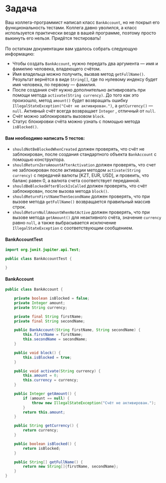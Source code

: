 # Задача

Ваш коллега-программист написал класс `BankAccount`, но не покрыл его функциональность тестами. Коллега давно уволился,
а класс используется практически везде в вашей программе, поэтому просто выкинуть его нельзя. Придётся тестировать!
<br><br>
По остаткам документации вам удалось собрать следующую информацию:

* Чтобы создать `BankAccount`, нужно передать два аргумента — имя и фамилию человека, владеющего счётом.
* Имя владельца можно получить, вызвав метод `getFullName()`. Результат вернётся в виде `String[]`, где по нулевому
  индексу будет имя человека, по первому — фамилия.
* После создания счёт нужно дополнительно активировать при помощи метода `activate(String currency)`. До того как это
  произошло, метод `amount()` будет возвращать ошибку `IllegalStateException("Счёт не активирован.")`,
  а `getCurrency()` — `null`. Активный счёт всегда возвращает `Integer` , отличный от `null`.
* Счёт можно заблокировать вызовом `block`.
* Статус блокировки счёта можно узнать с помощью метода `isBlocked()`.
  <br>

#### Вам необходимо написать 5 тестов:

* `shouldNotBeBlockedWhenCreated` должен проверять, что счёт не заблокирован, после создания стандартного
  объекта `BankAccount` с помощью конструктора.
* `shouldReturnZeroAmountAfterActivation` должен проверять, что счет не заблокирован после активации
  методом `activate(String currency)` с передачей валюты [KZT, EUR, USD], и провеить, что баланс равен 0, а валюта
  счета соответствует переданной.
* `shouldBeBlockedAfterBlockIsCalled` должен проверять, что счёт заблокирован, после вызова метода `block()`.
* `shouldReturnFirstNameThenSecondName` должен проверять, что при вызове метода `getFullName()` возвращается правильный
  массив строк.
* `shouldReturnNullAmountWhenNotActive` должен проверять, что при вызове метода `getAmount()` для неактивного счёта,
  значение `currency` равно `null`, а также выбрасывается исключение `IllegalStateException` с соответствующим
  сообщением.

#### BankAccountTest

```java
import org.junit.jupiter.api.Test;

public class BankAccountTest {

}
```

#### BankAccount

```java
public class BankAccount {

    private boolean isBlocked = false;
    private Integer amount;
    private String currency;

    private final String firstName;
    private final String secondName;

    public BankAccount(String firstName, String secondName) {
        this.firstName = firstName;
        this.secondName = secondName;
    }

    public void block() {
        this.isBlocked = true;
    }

    public void activate(String currency) {
        this.amount = 0;
        this.currency = currency;
    }

    public Integer getAmount() {
        if (amount == null) {
            throw new IllegalStateException("Счёт не активирован.");
        }
        return this.amount;
    }

    public String getCurrency() {
        return currency;
    }

    public boolean isBlocked() {
        return isBlocked;
    }

    public String[] getFullName() {
        return new String[]{firstName, secondName};
    }
}

```